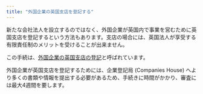 ```yaml
---
title: "外国企業の英国支店を登記する"
---
```

新たな会社法人を設立するのではなく、外国企業が英国内で事業を営むために英国支店を登記するという方法もあります。支店の場合には、英国法人が享受する有限責任制のメリットを受けることが出来ません。

この手続は、[外国企業の英国支店の登記](https://www.gov.uk/government/publications/register-a-uk-establishment-of-an-overseas-company-os-in01)と呼ばれています。

外国企業が英国支店を登記するためには、企業登記局 (Companies House) へより多くの書類や情報を提出する必要があるため、手続きに時間がかかり、審査には最大4週間を要します。